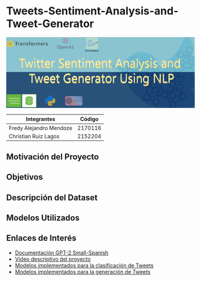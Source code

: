 # Tweets-Sentiment-Analysis-and-Tweet-Generator

![Alt text](./Final_project/banner/banner.jpeg?raw=true "Title")


| Integrantes | Código |
| ------------- | ------------- |
| Fredy Alejandro Mendoze  | 2170116  |
| Christian Ruiz Lagos  | 2152204  |


## Motivación del Proyecto


## Objetivos


## Descripción del Dataset


## Modelos Utilizados


## Enlaces de Interés

* [Documentación GPT-2 Small-Spanish](https://huggingface.co/datificate/gpt2-small-spanish)
* [Video descriptivo del proyecto](https://www.youtube.com/watch?v=L4V6qdpRNL0)
* [Modelos implementados para la clasificación de Tweets](https://drive.google.com/drive/folders/1_l0_9S7XjPg_grPhgn-RlSnjb0oOX-EM?usp=sharing)
* [Modelos implementados para la generación de Tweets](https://drive.google.com/drive/folders/13u3_zZ5UyHeH3AyOv7mJlaxMxotjJhLD?usp=sharing)

